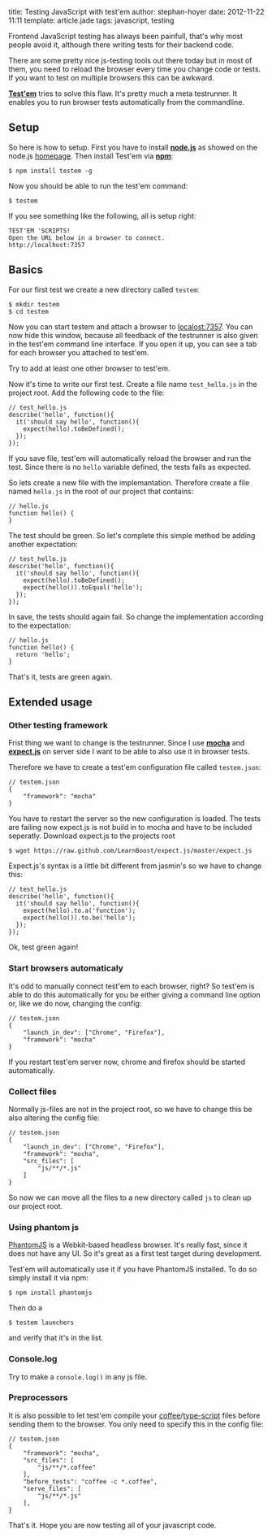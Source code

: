 title: Testing JavaScript with test'em
author: stephan-hoyer
date: 2012-11-22 11:11
template: article.jade
tags: javascript, testing

Frontend JavaScript testing has always been painfull, that's why most people
avoid it, although there writing tests for their backend code.

There are some pretty nice js-testing tools out there today but in most of
them, you need to reload the browser every time you change code or tests. If
you want to test on multiple browsers this can be awkward.

[**Test'em**](https://github.com/airportyh/testem) tries to solve this flaw. 
It's pretty much a meta testrunner. It enables you to run browser tests 
automatically from the commandline.

## Setup

So here is how to setup. First you have to install
[**node.js**](http://nodejs.org) as showed on the node.js
[homepage](http://nodejs.org). Then install Test'em via 
[**npm**](http://npmjs.org):

```
$ npm install testem -g
```

Now you should be able to run the test'em command:

```
$ testem
```

If you see something like the following, all is setup right:

```
TEST'EM 'SCRIPTS!                                                                                    
Open the URL below in a browser to connect.                                                          
http://localhost:7357
```

## Basics

For our first test we create a new directory called `testem`:

```
$ mkdir testem
$ cd testem
```

Now you can start testem and attach a browser to
[localost:7357](http://localhost:7357). You can now hide this window, because
all feedback of the testrunner is also given in the test'em command line
interface. If you open it up, you can see a tab for each browser you attached
to test'em.

Try to add at least one other browser to test'em.

Now it's time to write our first test. Create a file name `test_hello.js` in
the project root. Add the following code to the file:

```
// test_hello.js
describe('hello', function(){
  it('should say hello', function(){
    expect(hello).toBeDefined();
  });
});
```

If you save file, test'em will automatically reload the browser and run the
test. Since there is no `hello` variable defined, the tests fails as expected.

So lets create a new file with the implemantation. Therefore create a file
named `hello.js` in the root of our project that contains:

```
// hello.js
function hello() {
}
```

The test should be green. So let's complete this simple method be adding
another expectation:

```
// test_hello.js
describe('hello', function(){
  it('should say hello', function(){
    expect(hello).toBeDefined();
    expect(hello()).toEqual('hello');
  });
});
```

In save, the tests should again fail. So change the implementation according
to the expectation:

```
// hello.js
function hello() {
  return 'hello';
}
```

That's it, tests are green again.

## Extended usage

### Other testing framework

Frist thing we want to change is the testrunner. Since I use
[**mocha**](http://visionmedia.github.com/mocha/) and
[**expect.js**](https://github.com/LearnBoost/expect.js) on server side I 
want to be able to also use it in browser tests.

Therefore we have to create a test'em configuration file called `testem.json`:

```
// testem.json
{
    "framework": "mocha"
}
```

You have to restart the server so the new configuration is loaded. The tests
are failing now expect.js is not build in to mocha and have to be included
seperatly. Download expect.js to the projects root

```
$ wget https://raw.github.com/LearnBoost/expect.js/master/expect.js
```

Expect.js's syntax is a little bit different from jasmin's so we have to
change this:

```
// test_hello.js
describe('hello', function(){
  it('should say hello', function(){
    expect(hello).to.a('function');
    expect(hello()).to.be('hello');
  });
});
```

Ok, test green again!

### Start browsers automaticaly

It's odd to manually connect test'em to each browser, right? So test'em is
able to do this automatically for you be either giving a command line option
or, like we do now, changing the config:

```
// testem.json
{
    "launch_in_dev": ["Chrome", "Firefox"],
    "framework": "mocha"
}
```

If you restart test'em server now, chrome and firefox should be started
automatically.

### Collect files

Normally js-files are not in the project root, so we have to change this be
also altering the config file:

```
// testem.json
{
    "launch_in_dev": ["Chrome", "Firefox"],
    "framework": "mocha",
    "src_files": [
        "js/**/*.js"
    ]
}
```

So now we can move all the files to a new directory called `js` to clean up
our project root.

### Using phantom js

[PhantomJS](http://phantomjs.org/) is a Webkit-based headless browser. 
It's really fast, since it does not have any UI. So it's great as a first 
test target during development.

Test'em will automatically use it if you have PhantomJS installed. To do so
simply install it via npm:

```
$ npm install phantomjs
```

Then do a

```
$ testem launchers
```

and verify that it's in the list.

### Console.log

Try to make a `console.log()` in any js file.

### Preprocessors

It is also possible to let test'em compile your
[coffee](http://coffeescript.org/)/[type-script](http://www.typescriptlang.org/) 
files before sending them to the browser. You only need to specify this in the
config file:

```
// testem.json
{
    "framework": "mocha",
    "src_files": [
        "js/**/*.coffee"
    ],
    "before_tests": "coffee -c *.coffee",
    "serve_files": [
        "js/**/*.js"
    ],
}
```

That's it. Hope you are now testing all of your javascript code.
